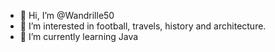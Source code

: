 - 👋 Hi, I’m @Wandrille50
- 👀 I’m interested in football, travels, history and architecture.
- 🌱 I’m currently learning Java


<!---
Wandrille50/Wandrille50 is a ✨ special ✨ repository because its `README.md` (this file) appears on your GitHub profile.
You can click the Preview link to take a look at your changes.
--->
